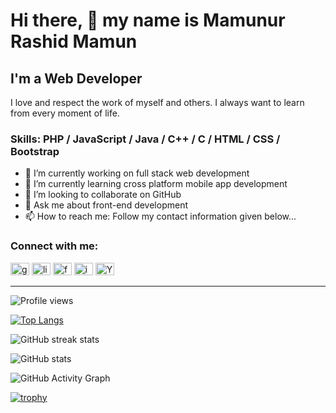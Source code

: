 <!-- ![I'm a Web Developer](https://media-exp1.licdn.com/dms/image/C5616AQH2sehHO2oKjw/profile-displaybackgroundimage-shrink_200_800/0/1615612865938?e=1646265600&v=beta&t=0K7KtesMfjEDgWiOX1OjW5awbGLMlDsw-kg5LcyT5-w) -->

# Hi there, 👋 my name is Mamunur Rashid Mamun

## I'm a Web Developer

I love and respect the work of myself and others. I always want to learn from every moment of life.

### Skills: PHP / JavaScript / Java / C++ / C / HTML / CSS / Bootstrap

-   🔭 I’m currently working on full stack web development
-   🌱 I’m currently learning cross platform mobile app development
-   👯 I’m looking to collaborate on GitHub
-   💬 Ask me about front-end development
-   📫 How to reach me: Follow my contact information given below...

### Connect with me:

[<img src='https://cdn.jsdelivr.net/npm/simple-icons@3.0.1/icons/github.svg' alt='github' height='20' width='30'>](https://github.com/mr-mamun-50) [<img src='https://cdn.jsdelivr.net/npm/simple-icons@3.0.1/icons/linkedin.svg' alt='linkedin' height='20' width='30'>](https://www.linkedin.com/in/m-r-mamun/) [<img src='https://cdn.jsdelivr.net/npm/simple-icons@3.0.1/icons/facebook.svg' alt='facebook' height='20' width='30'>](https://www.facebook.com/mamun20172018/) [<img src='https://cdn.jsdelivr.net/npm/simple-icons@3.0.1/icons/instagram.svg' alt='instagram' height='20' width='30'>](https://www.instagram.com/mr_mamun___/) [<img src='https://cdn.jsdelivr.net/npm/simple-icons@3.0.1/icons/youtube.svg' alt='YouTube' height='20' width='30'>](https://www.youtube.com/MamunurRashidMamun)

---

<!-- <a href='https://archiveprogram.github.com/'><img src='https://raw.githubusercontent.com/acervenky/animated-github-badges/master/assets/acbadge.gif' width='40' height='40'></a> <a href='https://docs.github.com/en/developers'><img src='https://raw.githubusercontent.com/acervenky/animated-github-badges/master/assets/devbadge.gif' width='40' height='40'></a> <a href='https://github.com/pricing'><img src='https://raw.githubusercontent.com/acervenky/animated-github-badges/master/assets/pro.gif' width='40' height='40'></a> <a href='https://stars.github.com/'><img src='https://raw.githubusercontent.com/acervenky/animated-github-badges/master/assets/starbadge.gif' width='35' height='35'></a> <a href='https://docs.github.com/en/github/supporting-the-open-source-community-with-github-sponsors'><img src='https://raw.githubusercontent.com/acervenky/animated-github-badges/master/assets/sponsorbadge.gif' width='35' height='35'></a> -->

![Profile views](https://gpvc.arturio.dev/mr-mamun-50)

[![Top Langs](https://github-readme-stats.vercel.app/api/top-langs/?username=mr-mamun-50)](https://github.com/anuraghazra/github-readme-stats)

![GitHub streak stats](https://github-readme-streak-stats.herokuapp.com/?user=mr-mamun-50)

![GitHub stats](https://github-readme-stats.vercel.app/api?username=mr-mamun-50&show_icons=true&count_private=true)

![GitHub Activity Graph](https://activity-graph.herokuapp.com/graph?username=mr-mamun-50)

[![trophy](https://github-profile-trophy.vercel.app/?username=mr-mamun-50)](https://github.com/ryo-ma/github-profile-trophy)

<!-- ![GitHub metrics](https://metrics.lecoq.io/mr-mamun-50) -->
